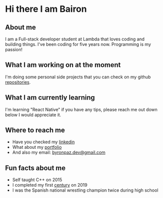 # Hi there I am Bairon 

## About me
I am a Full-stack developer student at Lambda that loves coding and building things. I've been coding for five years now. Programming is my passion!

## What I am working on at the moment
I'm doing some personal side projects that you can check on my github [repositories](https://github.com/MrR3set?tab=repositories).

## What I am currently learning
I'm learning "React Native" if you have any tips, please reach me out down below I would appreciate it.

## Where to reach me
- Have you checked my [linkedin](https://www.linkedin.com/in/byronpaz/)
- What about my [portfolio](https://baironpaz.com/)
- And also my email: byronpaz.dev@gmail.com

## Fun facts about me
  - Self taught C++ on 2015
  - I completed my first [century](https://en.wikipedia.org/wiki/Century_ride) on 2019
  - I was the Spanish national wrestling champion twice during high school
